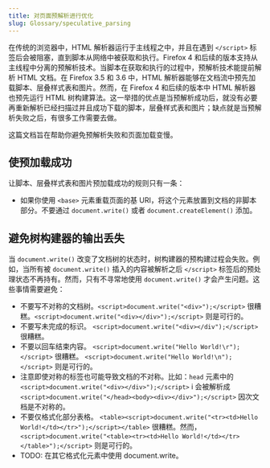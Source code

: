 ```yaml
---
title: 对页面预解析进行优化
slug: Glossary/speculative_parsing
---
```


在传统的浏览器中，HTML 解析器运行于主线程之中，并且在遇到 `</script>` 标签后会被阻塞，直到脚本从网络中被获取和执行。Firefox 4 和后续的版本支持从主线程中分离的预解析技术。当脚本在获取和执行的过程中，预解析技术能提前解析 HTML 文档。在 Firefox 3.5 和 3.6 中，HTML 解析器能够在文档流中预先加载脚本、层叠样式表和图片。然而，在 Firefox 4 和后续的版本中 HTML 解析器也预先运行 HTML 树构建算法。这一举措的优点是当预解析成功后，就没有必要再重新解析已经扫描过并且成功下载的脚本，层叠样式表和图片；缺点就是当预解析失败之后，有很多工作需要去做。

这篇文档旨在帮助你避免预解析失败和页面加载变慢。

## 使预加载成功

让脚本、层叠样式表和图片预加载成功的规则只有一条：

- 如果你使用 `<base>` 元素重载页面的基 URI，将这个元素放置到文档的非脚本部分。不要通过 `document.write()` 或者 `document.createElement()` 添加。

## 避免树构建器的输出丢失

当 `document.write()` 改变了文档树的状态时，树构建器的预构建过程会失败。例如，当所有被 `document.write()` 插入的内容被解析之后 `</script>` 标签后的预处理状态不再持有。然而，只有不寻常地使用 `document.write()` 才会产生问题。这些事情需要避免：

- 不要写不对称的文档树。`<script>document.write("<div>");</script>` 很糟糕。`<script>document.write("<div></div>");</script>` 则是可行的。
- 不要写未完成的标识。 `<script>document.write("<div></div");</script>` 很糟糕。
- 不要以回车结束内容。 `<script>document.write("Hello World!\r");</script>` 很糟糕。 `<script>document.write("Hello World!\n");</script>` 则是可行的。
- 注意即使对称的标签也可能导致文档的不对称。比如：`head` 元素中的`<script>document.write("<div></div>");</script>` i 会被解析成 `<script>document.write("</head><body><div></div>");</script>` 因次文档是不对称的。
- 不要仅格式化部分表格。 `<table><script>document.write("<tr><td>Hello World!</td></tr>");</script></table>` 很糟糕。然而， `<script>document.write("<table><tr><td>Hello World!</td></tr></table>");</script>` 则是可行的。
- TODO: 在其它格式化元素中使用 document.write。
